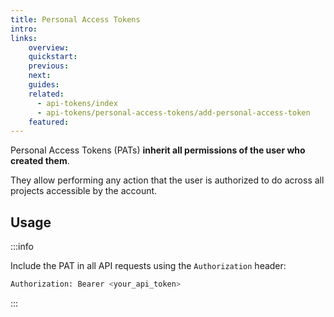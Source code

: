 ```yaml
---
title: Personal Access Tokens
intro:
links:
    overview:
    quickstart:
    previous:
    next:
    guides:
    related:
      - api-tokens/index
      - api-tokens/personal-access-tokens/add-personal-access-token
    featured:
---
```


Personal Access Tokens (PATs) **inherit all permissions of the user who created them**.

They allow performing any action that the user is authorized to do across all projects accessible by the account.

## Usage

:::info

Include the PAT in all API requests using the `Authorization` header:

```bash
Authorization: Bearer <your_api_token>
```

:::
